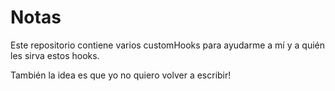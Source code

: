 # Notas

Este repositorio contiene varios customHooks para ayudarme a mí y a quién les
sirva estos hooks.

También la idea es que yo no quiero volver a escribir!

